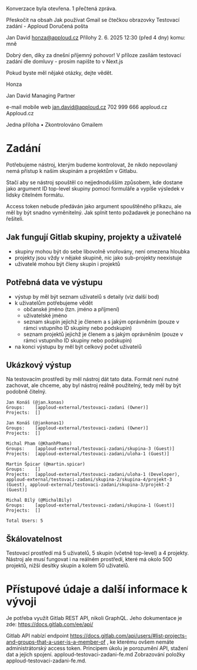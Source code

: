 Konverzace byla otevřena. 1 přečtená zpráva.

Přeskočit na obsah
Jak používat Gmail se čtečkou obrazovky
Testovací zadání - Apploud
Doručená pošta

Jan David <honza@apploud.cz>
Přílohy
2. 6. 2025 12:30 (před 4 dny)
komu: mně

Dobrý den,
díky za dnešní příjemný pohovor! V příloze zasílám testovací zadání dle domluvy - prosím napište to v Next.js

Pokud byste měl nějaké otázky, dejte vědět.

Honza




Jan David
Managing Partner
 	 	 	 	 
e-mail	 	mobile	 	web
jan.david@apploud.cz	 	702 999 666	 	apploud.cz
Apploud.cz		

 

 Jedna příloha
  •  Zkontrolováno Gmailem
# Zadání

Potřebujeme nástroj, kterým budeme kontrolovat, že nikdo nepovolaný nemá přístup k našim skupinám a projektům v Gitlabu.

Stačí aby se nástroj spouštěl co nejjednodušším způsobem, kde dostane jako argument ID top-level skupiny pomocí formuláře a vypíše výsledek v lidsky čitelném formátu.

Access token nebude předáván jako argument spouštěného příkazu, ale měl by být snadno vyměnitelný. Jak splnit tento požadavek je ponecháno na řešiteli.

## Jak fungují Gitlab skupiny, projekty a uživatelé

- skupiny mohou být do sebe libovolně vnořovány, není omezena hloubka
- projekty jsou vždy v nějaké skupině, nic jako sub-projekty neexistuje
- uživatelé mohou být členy skupin i projektů

## Potřebná data ve výstupu

- výstup by měl být seznam uživatelů s detaily (viz další bod)
- k uživatelům potřebujeme vědět
    - občanské jméno (tzn. jméno a příjmení)
    - uživatelské jméno
    - seznam skupin jejichž je členem a s jakým oprávněním (pouze v rámci vstupního ID skupiny nebo podskupin)
    - seznam projektů jejichž je členem a s jakým oprávněním (pouze v rámci vstupního ID skupiny nebo podskupin)
- na konci výstupu by měl být celkový počet uživatelů

## Ukázkový výstup

Na testovacím prostředí by měl nástroj dát tato data. Formát není nutné zachovat, ale chceme, aby byl nástroj reálně použitelný, tedy měl by být podobně čitelný.

```
Jan Konáš (@jan.konas)
Groups:    [apploud-external/testovaci-zadani (Owner)]
Projects:  []

Jan Konáš (@jankonas1)
Groups:    [apploud-external/testovaci-zadani (Owner)]
Projects:  []

Michal Pham (@KhanhPhams)
Groups:    [apploud-external/testovaci-zadani/skupina-3 (Guest)]
Projects:  [apploud-external/testovaci-zadani/uloha-1 (Guest)]

Martin Špicar (@martin.spicar)
Groups:    []
Projects:  [apploud-external/testovaci-zadani/uloha-1 (Developer), apploud-external/testovaci-zadani/skupina-2/skupina-4/projekt-3 (Guest), apploud-external/testovaci-zadani/skupina-3/projekt-2 (Guest)]

Michal Bílý (@MichalBily)
Groups:    [apploud-external/testovaci-zadani/skupina-1 (Guest)]
Projects:  []

Total Users: 5
```

## Škálovatelnost

Testovací prostředí má 5 uživatelů, 5 skupin (včetně top-level) a 4 projekty. Nástroj ale musí fungovat i na reálném prostředí, které má okolo 500 projektů, nižší desítky skupin a kolem 50 uživatelů.

# Přístupové údaje a další informace k vývoji

Je potřeba využít Gitlab REST API, nikoli GraphQL. Jeho dokumentace je zde: https://docs.gitlab.com/ee/api/

Gitlab API nabízí endpoint https://docs.gitlab.com/api/users/#list-projects-and-groups-that-a-user-is-a-member-of , ke kterému ovšem nemáte administrátorský access token. Principem úkolu je porozumění API, stažení dat a jejich spojení. 
apploud-testovaci-zadani-fe.md
Zobrazování položky apploud-testovaci-zadani-fe.md.